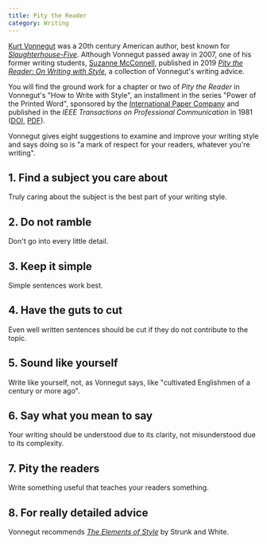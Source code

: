 ```yaml
---
title: Pity the Reader
category: Writing
---
```


[Kurt Vonnegut](https://en.wikipedia.org/wiki/Kurt_Vonnegut) was a 20th century American author, best known for [_Slaughterhouse-Five_](https://en.wikipedia.org/wiki/Slaughterhouse-Five). Although Vonnegut passed away in 2007, one of his former writing students, [Suzanne McConnell](https://suzannemcconnell.com/), published in 2019 [_Pity the Reader: On Writing with Style_](https://www.amazon.com/Pity-Reader-Writing-Kurt-Vonnegut/dp/1644210215/), a collection of Vonnegut's writing advice.

You will find the ground work for a chapter or two of _Pity the Reader_ in Vonnegut's "How to Write with Style", an installment in the series "Power of the Printed Word", sponsored by the [International Paper Company](https://en.wikipedia.org/wiki/International_Paper) and published in the _IEEE Transactions on Professional Communication_ in 1981 ([DOI](https://doi.org/10.1109/TPC.1981.6447837), [PDF](https://kmh-lanl.hansonhub.com/pc-24-66-vonnegut.pdf)).

Vonnegut gives eight suggestions to examine and improve your writing style and says doing so is "a mark of respect for your readers, whatever you're writing".

## 1. Find a subject you care about

Truly caring about the subject is the best part of your writing style.

## 2. Do not ramble

Don't go into every little detail.

## 3. Keep it simple

Simple sentences work best.

## 4. Have the guts to cut

Even well written sentences should be cut if they do not contribute to the topic.

## 5. Sound like yourself

Write like yourself, not, as Vonnegut says, like "cultivated Englishmen of a century or more ago".

## 6. Say what you mean to say

Your writing should be understood due to its clarity, not misunderstood due to its complexity.

## 7. Pity the readers

Write something useful that teaches your readers something.

## 8. For really detailed advice

Vonnegut recommends [_The Elements of Style_](https://www.amazon.com/Elements-Style-William-White-Strunk/dp/B000KW42KM) by Strunk and White.
